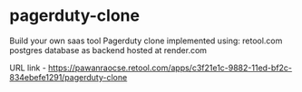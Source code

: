 # pagerduty-clone
Build your own saas tool
Pagerduty clone implemented using:
  retool.com
  postgres database as backend hosted at render.com
  
  
  URL link - https://pawanraocse.retool.com/apps/c3f21e1c-9882-11ed-bf2c-834ebefe1291/pagerduty-clone
